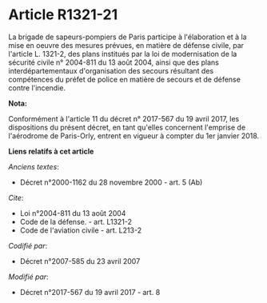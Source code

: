 # Article R1321-21

La brigade de sapeurs-pompiers de Paris participe à l'élaboration et à la mise en oeuvre des mesures prévues, en matière de
défense civile, par l'article L. 1321-2, des plans institués par la loi de modernisation de la sécurité civile n° 2004-811 du
13 août 2004, ainsi que des plans interdépartementaux d'organisation des secours résultant des compétences du préfet de
police en matière de secours et de défense contre l'incendie.

**Nota:**

Conformément à l'article 11 du décret n° 2017-567 du 19 avril 2017, les dispositions du présent décret, en tant qu'elles
concernent l'emprise de l'aérodrome de Paris-Orly, entrent en vigueur à compter du 1er janvier 2018.

**Liens relatifs à cet article**

_Anciens textes_:

  - Décret n°2000-1162 du 28 novembre 2000 - art. 5 (Ab)

_Cite_:

  - Loi n°2004-811 du 13 août 2004
  - Code de la défense. - art. L1321-2
  - Code de l'aviation civile - art. L213-2

_Codifié par_:

  - Décret n°2007-585 du 23 avril 2007

_Modifié par_:

  - Décret n°2017-567 du 19 avril 2017 - art. 8
